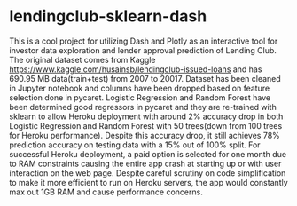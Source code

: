 # lendingclub-sklearn-dash
This is a cool project for utilizing Dash and Plotly as an interactive tool for investor data exploration and lender approval prediction of Lending Club.
The original dataset comes from Kaggle https://www.kaggle.com/husainsb/lendingclub-issued-loans and has 690.95 MB data(train+test) from 2007 to 20017.
Dataset has been cleaned in Jupyter notebook and columns have been dropped based on feature selection done in pycaret.
Logistic Regression and Random Forest have been determined good regressors in pycaret and they are re-trained with sklearn to allow Heroku deployment with around 2% accuracy drop in both 
Logistic Regression and Random Forest with 50 trees(down from 100 trees for Heroku performance). Despite this accuracy drop, it still achieves 78% prediction accuracy on testing data with a 15% out of 100% split.
For successful Heroku deployment, a paid option is selected for one month due to RAM constraints causing the entire app crash at starting up or with user interaction on the web page.
Despite careful scrutiny on code simplification to make it more efficient to run on Heroku servers, the app would constantly max out 1GB RAM and cause performance concerns. 
